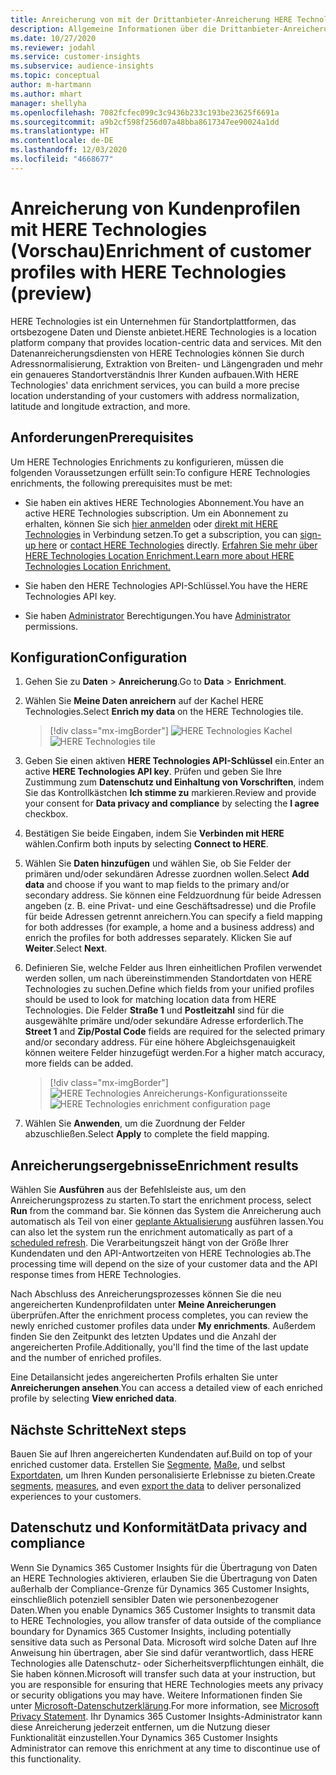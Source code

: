 ```yaml
---
title: Anreicherung von mit der Drittanbieter-Anreicherung HERE Technologies
description: Allgemeine Informationen über die Drittanbieter-Anreicherung von HERE Technologies.
ms.date: 10/27/2020
ms.reviewer: jodahl
ms.service: customer-insights
ms.subservice: audience-insights
ms.topic: conceptual
author: m-hartmann
ms.author: mhart
manager: shellyha
ms.openlocfilehash: 7082fcfec099c3c9436b233c193be23625f6691a
ms.sourcegitcommit: a9b2cf598f256d07a48bba8617347ee90024a1dd
ms.translationtype: HT
ms.contentlocale: de-DE
ms.lasthandoff: 12/03/2020
ms.locfileid: "4668677"
---
```

# <a name="enrichment-of-customer-profiles-with-here-technologies-preview"></a><span data-ttu-id="2cc72-103">Anreicherung von Kundenprofilen mit HERE Technologies (Vorschau)</span><span class="sxs-lookup"><span data-stu-id="2cc72-103">Enrichment of customer profiles with HERE Technologies (preview)</span></span>

<span data-ttu-id="2cc72-104">HERE Technologies ist ein Unternehmen für Standortplattformen, das ortsbezogene Daten und Dienste anbietet.</span><span class="sxs-lookup"><span data-stu-id="2cc72-104">HERE Technologies is a location platform company that provides location-centric data and services.</span></span> <span data-ttu-id="2cc72-105">Mit den Datenanreicherungsdiensten von HERE Technologies können Sie durch Adressnormalisierung, Extraktion von Breiten- und Längengraden und mehr ein genaueres Standortverständnis Ihrer Kunden aufbauen.</span><span class="sxs-lookup"><span data-stu-id="2cc72-105">With HERE Technologies' data enrichment services, you can build a more precise location understanding of your customers with address normalization, latitude and longitude extraction, and more.</span></span>

## <a name="prerequisites"></a><span data-ttu-id="2cc72-106">Anforderungen</span><span class="sxs-lookup"><span data-stu-id="2cc72-106">Prerequisites</span></span>

<span data-ttu-id="2cc72-107">Um HERE Technologies Enrichments zu konfigurieren, müssen die folgenden Voraussetzungen erfüllt sein:</span><span class="sxs-lookup"><span data-stu-id="2cc72-107">To configure HERE Technologies enrichments, the following prerequisites must be met:</span></span>

- <span data-ttu-id="2cc72-108">Sie haben ein aktives HERE Technologies Abonnement.</span><span class="sxs-lookup"><span data-stu-id="2cc72-108">You have an active HERE Technologies subscription.</span></span> <span data-ttu-id="2cc72-109">Um ein Abonnement zu erhalten, können Sie sich [hier anmelden](https://developer.here.com/sign-up?utm_medium=referral&utm_source=Microsoft-Dynamics-CI&create=Freemium-Basic) oder [direkt mit HERE Technologies](https://developer.here.com/help?utm_medium=referral&utm_source=Microsoft-Dynamics-CI#how-can-we-help-you) in Verbindung setzen.</span><span class="sxs-lookup"><span data-stu-id="2cc72-109">To get a subscription, you can [sign-up here](https://developer.here.com/sign-up?utm_medium=referral&utm_source=Microsoft-Dynamics-CI&create=Freemium-Basic) or [contact HERE Technologies](https://developer.here.com/help?utm_medium=referral&utm_source=Microsoft-Dynamics-CI#how-can-we-help-you) directly.</span></span> [<span data-ttu-id="2cc72-110">Erfahren Sie mehr über HERE Technologies Location Enrichment.</span><span class="sxs-lookup"><span data-stu-id="2cc72-110">Learn more about HERE Technologies Location Enrichment.</span></span>](https://developer.here.com/location-enrichment?cid=Dev-MicrosoftDynamics-DB-0-Dev-&utm_source=MicrosoftDynamics&utm_medium=referral&utm_campaign=Online_Dev_ReferralMicrosoft)

- <span data-ttu-id="2cc72-111">Sie haben den HERE Technologies API-Schlüssel.</span><span class="sxs-lookup"><span data-stu-id="2cc72-111">You have the HERE Technologies API key.</span></span>

- <span data-ttu-id="2cc72-112">Sie haben [Administrator](permissions.md#administrator) Berechtigungen.</span><span class="sxs-lookup"><span data-stu-id="2cc72-112">You have [Administrator](permissions.md#administrator) permissions.</span></span>

## <a name="configuration"></a><span data-ttu-id="2cc72-113">Konfiguration</span><span class="sxs-lookup"><span data-stu-id="2cc72-113">Configuration</span></span>

1. <span data-ttu-id="2cc72-114">Gehen Sie zu **Daten** > **Anreicherung**.</span><span class="sxs-lookup"><span data-stu-id="2cc72-114">Go to **Data** > **Enrichment**.</span></span>

1. <span data-ttu-id="2cc72-115">Wählen Sie **Meine Daten anreichern** auf der Kachel HERE Technologies.</span><span class="sxs-lookup"><span data-stu-id="2cc72-115">Select **Enrich my data** on the HERE Technologies tile.</span></span>

   > [!div class="mx-imgBorder"]
   > <span data-ttu-id="2cc72-116">![HERE Technologies Kachel](media/HERE-tile.png "HERE Technologies Kachel")</span><span class="sxs-lookup"><span data-stu-id="2cc72-116">![HERE Technologies tile](media/HERE-tile.png "HERE Technologies tile")</span></span>

1. <span data-ttu-id="2cc72-117">Geben Sie einen aktiven **HERE Technologies API-Schlüssel** ein.</span><span class="sxs-lookup"><span data-stu-id="2cc72-117">Enter an active **HERE Technologies API key**.</span></span> <span data-ttu-id="2cc72-118">Prüfen und geben Sie Ihre Zustimmung zum **Datenschutz und Einhaltung von Vorschriften**, indem Sie das Kontrollkästchen **Ich stimme zu** markieren.</span><span class="sxs-lookup"><span data-stu-id="2cc72-118">Review and provide your consent for **Data privacy and compliance** by selecting the **I agree** checkbox.</span></span> 

1. <span data-ttu-id="2cc72-119">Bestätigen Sie beide Eingaben, indem Sie **Verbinden mit HERE** wählen.</span><span class="sxs-lookup"><span data-stu-id="2cc72-119">Confirm both inputs by selecting **Connect to HERE**.</span></span>

1. <span data-ttu-id="2cc72-120">Wählen Sie **Daten hinzufügen** und wählen Sie, ob Sie Felder der primären und/oder sekundären Adresse zuordnen wollen.</span><span class="sxs-lookup"><span data-stu-id="2cc72-120">Select **Add data** and choose if you want to map fields to the primary and/or secondary address.</span></span> <span data-ttu-id="2cc72-121">Sie können eine Feldzuordnung für beide Adressen angeben (z. B. eine Privat- und eine Geschäftsadresse) und die Profile für beide Adressen getrennt anreichern.</span><span class="sxs-lookup"><span data-stu-id="2cc72-121">You can specify a field mapping for both addresses (for example, a home and a business address) and enrich the profiles for both addresses separately.</span></span> <span data-ttu-id="2cc72-122">Klicken Sie auf **Weiter**.</span><span class="sxs-lookup"><span data-stu-id="2cc72-122">Select **Next**.</span></span>

1. <span data-ttu-id="2cc72-123">Definieren Sie, welche Felder aus Ihren einheitlichen Profilen verwendet werden sollen, um nach übereinstimmenden Standortdaten von HERE Technologies zu suchen.</span><span class="sxs-lookup"><span data-stu-id="2cc72-123">Define which fields from your unified profiles should be used to look for matching location data from HERE Technologies.</span></span> <span data-ttu-id="2cc72-124">Die Felder **Straße 1** und **Postleitzahl** sind für die ausgewählte primäre und/oder sekundäre Adresse erforderlich.</span><span class="sxs-lookup"><span data-stu-id="2cc72-124">The **Street 1** and **Zip/Postal Code** fields are required for the selected primary and/or secondary address.</span></span> <span data-ttu-id="2cc72-125">Für eine höhere Abgleichsgenauigkeit können weitere Felder hinzugefügt werden.</span><span class="sxs-lookup"><span data-stu-id="2cc72-125">For a higher match accuracy, more fields can be added.</span></span>

   > [!div class="mx-imgBorder"]
   > <span data-ttu-id="2cc72-126">![HERE Technologies Anreicherungs-Konfigurationsseite](media/enrichment-HERE-configuration.png "HERE Technologies Anreicherungs-Konfigurationsseite")</span><span class="sxs-lookup"><span data-stu-id="2cc72-126">![HERE Technologies enrichment configuration page](media/enrichment-HERE-configuration.png "HERE Technologies enrichment configuration page")</span></span>

1. <span data-ttu-id="2cc72-127">Wählen Sie **Anwenden**, um die Zuordnung der Felder abzuschließen.</span><span class="sxs-lookup"><span data-stu-id="2cc72-127">Select **Apply** to complete the field mapping.</span></span>

## <a name="enrichment-results"></a><span data-ttu-id="2cc72-128">Anreicherungsergebnisse</span><span class="sxs-lookup"><span data-stu-id="2cc72-128">Enrichment results</span></span>

<span data-ttu-id="2cc72-129">Wählen Sie **Ausführen** aus der Befehlsleiste aus, um den Anreicherungsprozess zu starten.</span><span class="sxs-lookup"><span data-stu-id="2cc72-129">To start the enrichment process, select **Run** from the command bar.</span></span> <span data-ttu-id="2cc72-130">Sie können das System die Anreicherung auch automatisch als Teil von einer [geplante Aktualisierung](system.md#schedule-tab) ausführen lassen.</span><span class="sxs-lookup"><span data-stu-id="2cc72-130">You can also let the system run the enrichment automatically as part of a [scheduled refresh](system.md#schedule-tab).</span></span> <span data-ttu-id="2cc72-131">Die Verarbeitungszeit hängt von der Größe Ihrer Kundendaten und den API-Antwortzeiten von HERE Technologies ab.</span><span class="sxs-lookup"><span data-stu-id="2cc72-131">The processing time will depend on the size of your customer data and the API response times from HERE Technologies.</span></span>

<span data-ttu-id="2cc72-132">Nach Abschluss des Anreicherungsprozesses können Sie die neu angereicherten Kundenprofildaten unter **Meine Anreicherungen** überprüfen.</span><span class="sxs-lookup"><span data-stu-id="2cc72-132">After the enrichment process completes, you can review the newly enriched customer profiles data under **My enrichments**.</span></span> <span data-ttu-id="2cc72-133">Außerdem finden Sie den Zeitpunkt des letzten Updates und die Anzahl der angereicherten Profile.</span><span class="sxs-lookup"><span data-stu-id="2cc72-133">Additionally, you'll find the time of the last update and the number of enriched profiles.</span></span>

<span data-ttu-id="2cc72-134">Eine Detailansicht jedes angereicherten Profils erhalten Sie unter **Anreicherungen ansehen**.</span><span class="sxs-lookup"><span data-stu-id="2cc72-134">You can access a detailed view of each enriched profile by selecting **View enriched data**.</span></span>

## <a name="next-steps"></a><span data-ttu-id="2cc72-135">Nächste Schritte</span><span class="sxs-lookup"><span data-stu-id="2cc72-135">Next steps</span></span>

<span data-ttu-id="2cc72-136">Bauen Sie auf Ihren angereicherten Kundendaten auf.</span><span class="sxs-lookup"><span data-stu-id="2cc72-136">Build on top of your enriched customer data.</span></span> <span data-ttu-id="2cc72-137">Erstellen Sie [Segmente](segments.md), [Maße](measures.md), und selbst [Exportdaten](export-destinations.md), um Ihren Kunden personalisierte Erlebnisse zu bieten.</span><span class="sxs-lookup"><span data-stu-id="2cc72-137">Create [segments](segments.md), [measures](measures.md), and even [export the data](export-destinations.md) to deliver personalized experiences to your customers.</span></span>

## <a name="data-privacy-and-compliance"></a><span data-ttu-id="2cc72-138">Datenschutz und Konformität</span><span class="sxs-lookup"><span data-stu-id="2cc72-138">Data privacy and compliance</span></span>

<span data-ttu-id="2cc72-139">Wenn Sie Dynamics 365 Customer Insights für die Übertragung von Daten an HERE Technologies aktivieren, erlauben Sie die Übertragung von Daten außerhalb der Compliance-Grenze für Dynamics 365 Customer Insights, einschließlich potenziell sensibler Daten wie personenbezogener Daten.</span><span class="sxs-lookup"><span data-stu-id="2cc72-139">When you enable Dynamics 365 Customer Insights to transmit data to HERE Technologies, you allow transfer of data outside of the compliance boundary for Dynamics 365 Customer Insights, including potentially sensitive data such as Personal Data.</span></span> <span data-ttu-id="2cc72-140">Microsoft wird solche Daten auf Ihre Anweisung hin übertragen, aber Sie sind dafür verantwortlich, dass HERE Technologies alle Datenschutz- oder Sicherheitsverpflichtungen einhält, die Sie haben können.</span><span class="sxs-lookup"><span data-stu-id="2cc72-140">Microsoft will transfer such data at your instruction, but you are responsible for ensuring that HERE Technologies meets any privacy or security obligations you may have.</span></span> <span data-ttu-id="2cc72-141">Weitere Informationen finden Sie unter [Microsoft-Datenschutzerklärung](https://go.microsoft.com/fwlink/?linkid=396732).</span><span class="sxs-lookup"><span data-stu-id="2cc72-141">For more information, see [Microsoft Privacy Statement](https://go.microsoft.com/fwlink/?linkid=396732).</span></span>
<span data-ttu-id="2cc72-142">Ihr Dynamics 365 Customer Insights-Administrator kann diese Anreicherung jederzeit entfernen, um die Nutzung dieser Funktionalität einzustellen.</span><span class="sxs-lookup"><span data-stu-id="2cc72-142">Your Dynamics 365 Customer Insights Administrator can remove this enrichment at any time to discontinue use of this functionality.</span></span>
